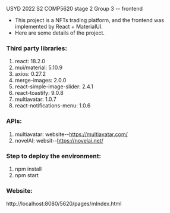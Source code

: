 USYD 2022 S2 COMP5620 stage 2 Group 3 -- frontend

- This project is a NFTs trading platform, and the frontend was implemented by React + MaterialUI.
- Here are some details of the project.

### Third party libraries:
1. react: 18.2.0
2. mui/material: 5.10.9
3. axios: 0.27.2
4. merge-images: 2.0.0
5. react-simple-image-slider: 2.4.1
6. react-toastify: 9.0.8
7. multiavatar: 1.0.7
8. react-notifications-menu: 1.0.6

### APIs:
1. multiavatar: website--https://multiavatar.com/
2. novelAI: websit--https://novelai.net/

### Step to deploy the environment:
1. npm install  
2. npm start  

### Website:  
http://localhost:8080/5620/pages/mIndex.html  
